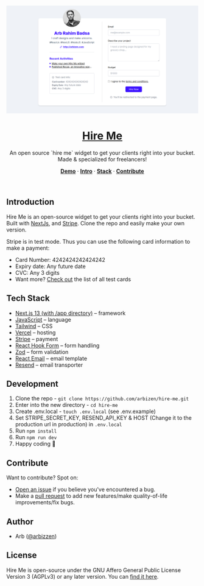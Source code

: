 <a href="https://hire.arbizen.com">
  <img alt="Hire Me - An open source hire me widget for freelancers." src="/public/demo.png"/> 
  <h1 align="center">Hire Me</h1>
</a>

<p align="center">
  An open source `hire me` widget to get your clients right into your bucket. Made & specialized for freelancers!
</p>

<p align="center">
  <a href="https://hire.arbizen.com" target="_blank"><strong>Demo</strong></a> ·
  <a href="#introduction"><strong>Intro</strong></a> ·
  <a href="#tech-stack"><strong>Stack</strong></a> ·
  <a href="#contribute"><strong>Contribute</strong></a>
</p>
<br/>

## Introduction

Hire Me is an open-source widget to get your clients right into your bucket. Built with [NextJs](https://nextjs.org), and [Stripe](https://stripe.com). Clone the repo and easily make your own version.

Stripe is in test mode. Thus you can use the following card information to make a payment:

- Card Number: 4242424242424242
- Expiry date: Any future date
- CVC: Any 3 digits
- Want more? [Check out](https://stripe.com/docs/testing?testing-method=card-numbers#visa) the list of all test cards

## Tech Stack

- [Next.js 13 (with /app directory)](https://nextjs.org/) – framework
- [JavaScript](https://www.typescriptlang.org/) – language
- [Tailwind](https://tailwindcss.com/) – CSS
- [Vercel](https://vercel.com/) – hosting
- [Stripe](https://stripe.com) – payment
- [React Hook Form](https://react-hook-form.com) – form handling
- [Zod](https://zod.dev) – form validation
- [React Email](https://react.email) – email template
- [Resend](https://resend.com/) – email transporter

## Development

1. Clone the repo - `git clone https://github.com/arbizen/hire-me.git`
2. Enter into the new directory - `cd hire-me`
3. Create .env.local - `touch .env.local` (see .env.example)
4. Set STRIPE_SECRET_KEY, RESEND_API_KEY & HOST (Change it to the production url in production) in `.env.local`
5. Run `npm install`
6. Run `npm run dev`
7. Happy coding 🎉

## Contribute

Want to contribute? Spot on:

- [Open an issue](https://github.com/arbizen/hire-me/issues) if you believe you've encountered a bug.
- Make a [pull request](https://github.com/arbizen/hire-me/pull) to add new features/make quality-of-life improvements/fix bugs.

## Author

- Arb ([@arbizzen](https://twitter.com/arbizzen))

## License

Hire Me is open-source under the GNU Affero General Public License Version 3 (AGPLv3) or any later version. You can [find it here](https://github.com/arbizen/hire-me/blob/main/LICENSE).
